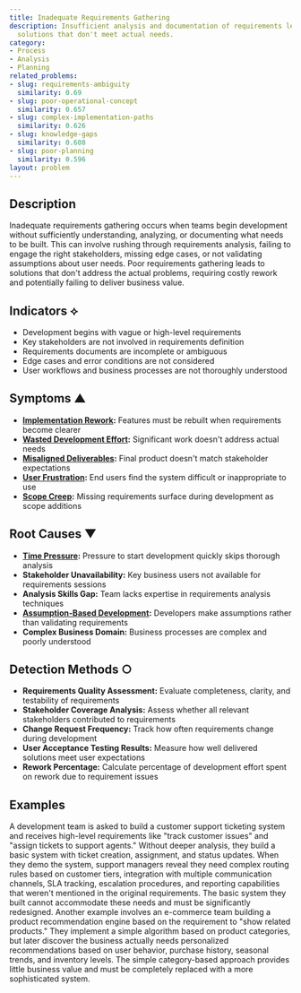 ```yaml
---
title: Inadequate Requirements Gathering
description: Insufficient analysis and documentation of requirements leads to building
  solutions that don't meet actual needs.
category:
- Process
- Analysis
- Planning
related_problems:
- slug: requirements-ambiguity
  similarity: 0.69
- slug: poor-operational-concept
  similarity: 0.657
- slug: complex-implementation-paths
  similarity: 0.626
- slug: knowledge-gaps
  similarity: 0.608
- slug: poor-planning
  similarity: 0.596
layout: problem
---
```


## Description

Inadequate requirements gathering occurs when teams begin development without sufficiently understanding, analyzing, or documenting what needs to be built. This can involve rushing through requirements analysis, failing to engage the right stakeholders, missing edge cases, or not validating assumptions about user needs. Poor requirements gathering leads to solutions that don't address the actual problems, requiring costly rework and potentially failing to deliver business value.

## Indicators ⟡

- Development begins with vague or high-level requirements
- Key stakeholders are not involved in requirements definition
- Requirements documents are incomplete or ambiguous
- Edge cases and error conditions are not considered
- User workflows and business processes are not thoroughly understood

## Symptoms ▲

- **[Implementation Rework](implementation-rework.md):** Features must be rebuilt when requirements become clearer
- **[Wasted Development Effort](wasted-development-effort.md):** Significant work doesn't address actual needs
- **[Misaligned Deliverables](misaligned-deliverables.md):** Final product doesn't match stakeholder expectations
- **[User Frustration](user-frustration.md):** End users find the system difficult or inappropriate to use
- **[Scope Creep](scope-creep.md):** Missing requirements surface during development as scope additions

## Root Causes ▼

- **[Time Pressure](time-pressure.md):** Pressure to start development quickly skips thorough analysis
- **Stakeholder Unavailability:** Key business users not available for requirements sessions
- **Analysis Skills Gap:** Team lacks expertise in requirements analysis techniques
- **[Assumption-Based Development](assumption-based-development.md):** Developers make assumptions rather than validating requirements
- **Complex Business Domain:** Business processes are complex and poorly understood

## Detection Methods ○

- **Requirements Quality Assessment:** Evaluate completeness, clarity, and testability of requirements
- **Stakeholder Coverage Analysis:** Assess whether all relevant stakeholders contributed to requirements
- **Change Request Frequency:** Track how often requirements change during development
- **User Acceptance Testing Results:** Measure how well delivered solutions meet user expectations
- **Rework Percentage:** Calculate percentage of development effort spent on rework due to requirement issues

## Examples

A development team is asked to build a customer support ticketing system and receives high-level requirements like "track customer issues" and "assign tickets to support agents." Without deeper analysis, they build a basic system with ticket creation, assignment, and status updates. When they demo the system, support managers reveal they need complex routing rules based on customer tiers, integration with multiple communication channels, SLA tracking, escalation procedures, and reporting capabilities that weren't mentioned in the original requirements. The basic system they built cannot accommodate these needs and must be significantly redesigned. Another example involves an e-commerce team building a product recommendation engine based on the requirement to "show related products." They implement a simple algorithm based on product categories, but later discover the business actually needs personalized recommendations based on user behavior, purchase history, seasonal trends, and inventory levels. The simple category-based approach provides little business value and must be completely replaced with a more sophisticated system.